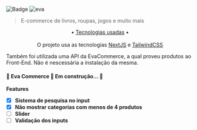 ![Badge](https://img.shields.io/badge/Eva-Commerce-%237159c1?style=for-the-badge&logo=ghost)
![eva](https://user-images.githubusercontent.com/87905157/175930826-c1a2e078-66e7-4afc-a007-9327c0608fab.png)
> E-commerce de livros, roupas, jogos e muito mais

<p align="center">
 • <a href="#objetivo">Tecnologias usadas</a> •<br/><br/>
 O projeto usa as tecnologias <a href="https://nextjs.org/">NextJS</a> e <a href="https://tailwindcss.com/">TailwindCSS</a>
 <p>Também foi utilizada uma API da EvaCommerce, a qual proveu produtos ao Front-End. Não é nescessária a instalação da mesma.<p/>
</p>


<h4> 
	🚧  Eva Commerce 🚀 Em construção...  🚧<br/><br/>
  Features

- [x] Sistema de pesquisa no input
- [x] Não mostrar categorias com menos de 4 produtos
- [ ] Slider
- [ ] Validação dos inputs
</h4>

